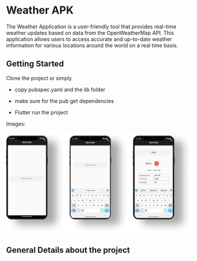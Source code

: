 # Weather APK

The Weather Application is a user-friendly tool that provides real-time weather updates based on data from the OpenWeatherMap API. This application allows users to access accurate and up-to-date weather information for various locations around the world on a real time basis.

## Getting Started

Clone the project or simply 

- copy pubspec.yaml and the lib folder

- make sure for the pub get dependencies 

- Flutter run the project

Images:

![](assets/Group%207.png)

## General Details about the project


